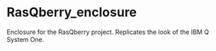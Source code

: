 # RasQberry_enclosure
Enclosure for the RasQberry project. Replicates the look of the IBM Q System One.


[example]: https://user-images.githubusercontent.com/RasQberry_enclosure/images/rasqberry_explosion_drawing.png "Enclosure Version 5 parts"
